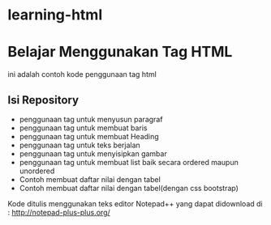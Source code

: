 # learning-html
# Belajar Menggunakan Tag HTML #

ini adalah contoh kode penggunaan tag html

## Isi Repository ##

* penggunaan tag untuk menyusun paragraf
* penggunaan tag untuk membuat baris
* penggunaan tag untuk membuat Heading
* penggunaan tag untuk teks berjalan
* penggunaan tag untuk menyisipkan gambar
* penggunaan tag untuk membuat list baik secara ordered maupun unordered
* Contoh membuat daftar nilai dengan tabel
* Contoh membuat daftar nilai dengan tabel(dengan css bootstrap)

Kode ditulis menggunakan teks editor Notepad++ yang dapat didownload di :
http://notepad-plus-plus.org/

